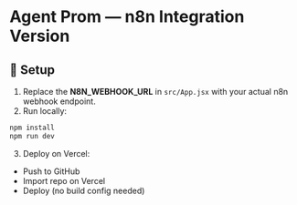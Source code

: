 # Agent Prom — n8n Integration Version

## 🚀 Setup
1. Replace the **N8N_WEBHOOK_URL** in `src/App.jsx` with your actual n8n webhook endpoint.
2. Run locally:
```bash
npm install
npm run dev
```
3. Deploy on Vercel:
- Push to GitHub
- Import repo on Vercel
- Deploy (no build config needed)
